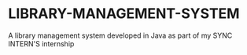 # LIBRARY-MANAGEMENT-SYSTEM
A library management system developed in Java as part of my SYNC INTERN'S internship
